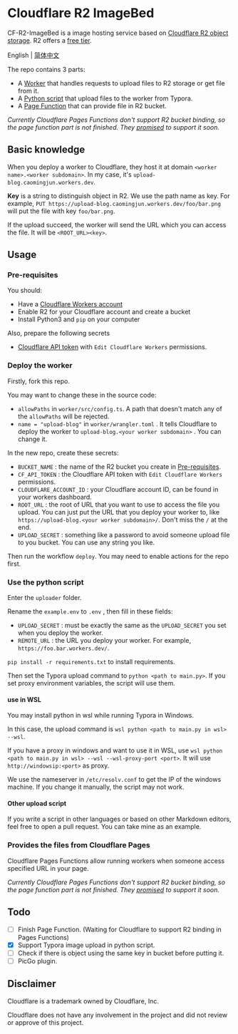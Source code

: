 # Cloudflare R2 ImageBed

CF-R2-ImageBed is a image hosting service based on [Cloudflare R2 object storage](https://developers.cloudflare.com/r2/). R2 offers a [free tier](https://developers.cloudflare.com/r2/platform/pricing/).

English | [简体中文](./README_zh-cn.md)

The repo contains 3 parts:

* A [Worker](./worker) that handles requests to upload files to R2 storage or get file from it.
* A [Python script](./uploader) that upload files to the worker from Typora.
* A [Page Function](./page-function) that can provide file in R2 bucket.

*Currently Cloudflare Pages Functions don't support R2 bucket binding, so the page function part is not finished. They [promised](https://blog.cloudflare.com/cloudflare-pages-goes-full-stack/) to support it soon.*

## Basic knowledge

When you deploy a worker to Cloudflare, they host it at domain `<worker name>.<worker subdomain>`. In my case, it's `upload-blog.caomingjun.workers.dev`.

**Key** is a string to distinguish object in R2. We use the path name as key. For example, `PUT https://upload-blog.caomingjun.workers.dev/foo/bar.png` will put the file with key `foo/bar.png`.

If the upload succeed, the worker will send the URL which you can access the file. It will be `<ROOT_URL><key>`.

## Usage

### Pre-requisites

You should:

* Have a [Cloudflare Workers account](https://dash.cloudflare.com/sign-up/workers)
* Enable R2 for your Cloudflare account and create a bucket
* Install Python3 and `pip` on your computer

Also, prepare the following secrets

- [Cloudflare API token](https://developers.cloudflare.com/workers/wrangler/cli-wrangler/authentication/) with `Edit Cloudflare Workers` permissions.

### Deploy the worker

Firstly, fork this repo.

You may want to change these in the source code:

* `allowPaths` in `worker/src/config.ts`. A path that doesn't match any of the `allowPaths` will be rejected.
* `name = "upload-blog"` in `worker/wrangler.toml` . It tells Cloudflare to deploy the worker to `upload-blog.<your worker subdomain>` . You can change it.

In the new repo, create these secrets:

* `BUCKET_NAME` : the name of the R2 bucket you create in [Pre-requisites](#pre-requisites).
* `CF_API_TOKEN` : the Cloudflare API token with `Edit Cloudflare Workers` permissions.
* `CLOUDFLARE_ACCOUNT_ID` : your Cloudflare account ID, can be found in your workers dashboard.
* `ROOT_URL` : the root of URL that you want to use to access the file you upload. You can just put the URL that you deploy your worker to, like `https://upload-blog.<your worker subdomain>/`. Don't miss the `/` at the end.
* `UPLOAD_SECRET` : something like a password to avoid someone upload file to you bucket. You can use any string you like.

Then run the workflow `deploy`. You may need to enable actions for the repo first.

### Use the python script

Enter the `uploader` folder.

Rename the `example.env` to `.env` , then fill in these fields:

* `UPLOAD_SECRET` : must be exactly the same as the `UPLOAD_SECRET` you set when you deploy the worker.
* `REMOTE_URL` : the URL you deploy your worker. For example, `https://foo.bar.workers.dev/`.

`pip install -r requirements.txt` to install requirements.

Then set the Typora upload command to `python <path to main.py>`. If you set proxy environment variables, the script will use them.

#### use in WSL

You may install python in wsl while running Typora in Windows. 

In this case, the upload command is `wsl python <path to main.py in wsl> --wsl`.

If you have a proxy in windows and want to use it in WSL, use `wsl python <path to main.py in wsl> --wsl --wsl-proxy-port <port>`. It will use `http://windowsip:<port>` as proxy.

We use the nameserver in `/etc/resolv.conf` to get the IP of the windows machine. If you change it manually, the script may not work.

#### Other upload script

If you write a script in other languages or based on other Markdown editors, feel free to open a pull request. You can take mine as an example.

### Provides the files from Cloudflare Pages

Cloudflare Pages Functions allow running workers when someone access specified URL in your page.

*Currently Cloudflare Pages Functions don't support R2 bucket binding, so the page function part is not finished. They [promised](https://blog.cloudflare.com/cloudflare-pages-goes-full-stack/) to support it soon.*

## Todo

* [ ] Finish Page Function. (Waiting for Cloudflare to support R2 binding in Pages Functions)
* [x] Support Typora image upload in python script.
* [ ] Check if there is object using the same key in bucket before putting it.
* [ ] PicGo plugin.

## Disclaimer

Cloudflare is a trademark owned by Cloudflare, Inc.

Cloudflare does not have any involvement in the project and did not review or approve of this project.
